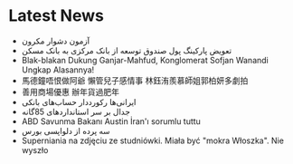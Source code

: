 # Latest News
-  آزمون دشوار مکرون
-  تعویض پارکینگ پول صندوق توسعه از بانک مرکزی به بانک مسکن
-  Blak-blakan Dukung Ganjar-Mahfud, Konglomerat Sofjan Wanandi Ungkap Alasannya!
-  馬德鐘唔恨做阿爺 懶管兒子感情事 林鈺洧羨慕師姐郭柏妍多劇拍
-  善用商場優惠 辦年貨過肥年
-  ایرانی‌‌‌ها رکورددار حساب‌‌‌های بانکی
-  جدال بر سر استانداردهای 85گانه
-  ABD Savunma Bakanı Austin İran'ı sorumlu tuttu
-  سه پرده از دلواپسی بورس
-  Superniania na zdjęciu ze studniówki. Miała być "mokra Włoszka". Nie wyszło
